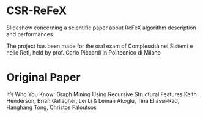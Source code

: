 # CSR-ReFeX
Slideshow concerning a scientific paper about ReFeX algorithm description and performances

The project has been made for the oral exam of Complessità nei Sistemi e nelle Reti, held by prof. Carlo Piccardi in Politecnico di Milano

# Original Paper
It’s Who You Know: Graph Mining Using Recursive Structural Features
Keith Henderson, Brian Gallagher, Lei Li & Leman Akoglu, Tina Eliassi-Rad, Hanghang Tong, Christos Faloutsos
